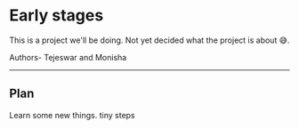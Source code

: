 # Early stages

This is a project we'll be doing.
Not yet decided what the project is about 😅.

Authors- Tejeswar and Monisha

---

## Plan

Learn some new things.
tiny steps

